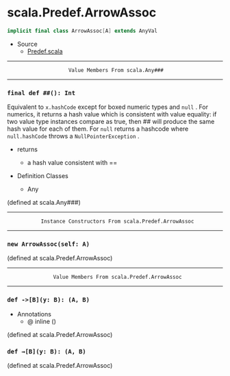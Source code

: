 
#                           scala.Predef.ArrowAssoc                           #

```scala
implicit final class ArrowAssoc[A] extends AnyVal
```

* Source
  * [Predef.scala](https://github.com/scala/scala/tree/6d09a1ba5f/src/library/scala/Predef.scala#L1)


--------------------------------------------------------------------------------
                        Value Members From scala.Any###
--------------------------------------------------------------------------------


### `final def ##(): Int`                                                    ###

Equivalent to `x.hashCode` except for boxed numeric types and `null` . For
numerics, it returns a hash value which is consistent with value equality: if
two value type instances compare as true, then ## will produce the same hash
value for each of them. For `null` returns a hashcode where `null.hashCode`
throws a `NullPointerException` .

* returns
  * a hash value consistent with ==

* Definition Classes
  * Any

(defined at scala.Any###)


--------------------------------------------------------------------------------
               Instance Constructors From scala.Predef.ArrowAssoc
--------------------------------------------------------------------------------


### `new ArrowAssoc(self: A)`                                                ###

(defined at scala.Predef.ArrowAssoc)


--------------------------------------------------------------------------------
                   Value Members From scala.Predef.ArrowAssoc
--------------------------------------------------------------------------------


### `def ->[B](y: B): (A, B)`                                                ###

* Annotations
  * @ inline ()

(defined at scala.Predef.ArrowAssoc)


### `def →[B](y: B): (A, B)`                                                 ###
(defined at scala.Predef.ArrowAssoc)
